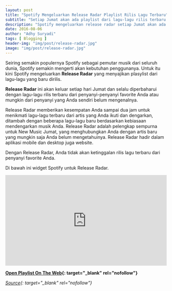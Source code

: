 ```yaml
---
layout: post
title: "Spotify Mengeluarkan Release Radar Playlist Rilis Lagu Terbaru"
subtitle: "Setiap Jumat akan ada playlist dari lagu-lagu rilis terbaru."
description: "Spotify mengeluarkan release radar setiap Jumat akan ada playlist dari lagu-lagu rilis terbaru."
date: 2016-08-06
author: "Adhy Suryadi"
tags: [ Blogging ]
header-img: "img/post/release-radar.jpg"
image: "img/post/release-radar.jpg"
---
```


Seiring semakin populernya Spotify sebagai pemutar musik dari seluruh dunia, Spotify semakin mengerti akan kebutuhan penggunanya. Untuk itu kini Spotify mengeluarkan **Release Radar** yang menyajikan plasylist dari lagu-lagu yang baru dirilis.

**Release Radar** ini akan keluar setiap hari Jumat dan selalu diperbaharui dengan lagu-lagu rilis terbaru dari penyanyi-penyanyi favorite Anda atau mungkin dari penyanyi yang Anda sendiri belum mengenalnya.

Release Radar memberikan kesempatan Anda sampai dua jam untuk menikmati lagu-lagu terbaru dari artis yang Anda ikuti dan dengarkan, ditambah dengan beberapa lagu-lagu baru berdasarkan kebiasaan mendengarkan musik Anda. Release Radar adalah pelengkap sempurna untuk New Music Jumat, yang menghubungkan Anda dengan artis baru yang mungkin saja Anda belum mengetahuinya. Release Radar hadir dalam aplikasi mobile dan desktop juga website.

Dengan Release Radar, Anda tidak akan ketinggalan rilis lagu terbaru dari penyanyi favorite Anda.

Di bawah ini widget Spotify untuk Release Radar.

<div style="text-align:center;margin:0 auto;width:100%;"><div style="position:relative;padding-bottom:56.25%;height:0;overflow:hidden;margin:0;"><iframe src="https://embed.spotify.com/user/spotify/playlist/37i9dQZEVXbcrUfXWtsKxA" style="border:0;position:absolute;top:0;left:0;width:100%;height:100%;" allowfullscreen></iframe></div></div>

**[Open Playlist On The Web](https://open.spotify.com/user/spotify/playlist/37i9dQZEVXbcrUfXWtsKxA "Open Playlist On The Web"){: target="_blank" rel="nofollow"}**

*[Source](https://news.spotify.com/us/2016/08/05/release-radar-your-personalized-playlist-of-the-newest-releases/ "Source"){: target="_blank" rel="nofollow"}*
